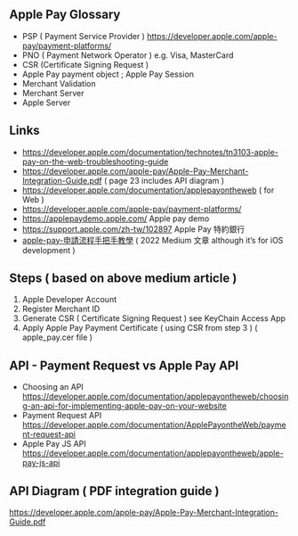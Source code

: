 ## Apple Pay Glossary

- PSP ( Payment Service Provider ) https://developer.apple.com/apple-pay/payment-platforms/
- PNO ( Payment Network Operator ) e.g. Visa, MasterCard
- CSR (Certificate Signing Request )
- Apple Pay payment object ; Apple Pay Session
- Merchant Validation
- Merchant Server
- Apple Server



## Links

- https://developer.apple.com/documentation/technotes/tn3103-apple-pay-on-the-web-troubleshooting-guide
- https://developer.apple.com/apple-pay/Apple-Pay-Merchant-Integration-Guide.pdf ( page 23 includes API diagram )
- https://developer.apple.com/documentation/applepayontheweb ( for Web )
- https://developer.apple.com/apple-pay/payment-platforms/
- https://applepaydemo.apple.com/ Apple pay demo
- https://support.apple.com/zh-tw/102897  Apple Pay 特約銀行
- [apple-pay-申請流程手把手教學](https://michaelrevlis.medium.com/apple-pay-%E7%94%B3%E8%AB%8B%E6%B5%81%E7%A8%8B%E6%89%8B%E6%8A%8A%E6%89%8B%E6%95%99%E5%AD%B8-3166dad321b4)
( 2022 Medium 文章 although it’s for iOS development )

## Steps ( based on above medium article )

1. Apple Developer Account
2. Register Merchant ID
3. Generate CSR ( Certificate Signing Request ) see KeyChain Access App
4. Apply Apple Pay Payment Certificate ( using CSR from step 3 )  ( apple_pay.cer file )

## API - Payment Request vs Apple Pay API

- Choosing an API  https://developer.apple.com/documentation/applepayontheweb/choosing-an-api-for-implementing-apple-pay-on-your-website
- Payment Request API
https://developer.apple.com/documentation/ApplePayontheWeb/payment-request-api
- Apple Pay JS API 
https://developer.apple.com/documentation/applepayontheweb/apple-pay-js-api


## API Diagram ( PDF integration guide )

https://developer.apple.com/apple-pay/Apple-Pay-Merchant-Integration-Guide.pdf
